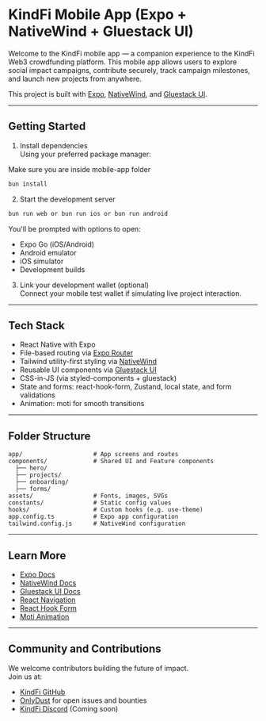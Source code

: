 # KindFi Mobile App (Expo + NativeWind + Gluestack UI)

Welcome to the KindFi mobile app — a companion experience to the KindFi Web3 crowdfunding platform. This mobile app allows users to explore social impact campaigns, contribute securely, track campaign milestones, and launch new projects from anywhere.

This project is built with [Expo](https://expo.dev), [NativeWind](https://www.nativewind.dev), and [Gluestack UI](https://gluestack.io).

---

## Getting Started

1. Install dependencies  
Using your preferred package manager:

Make sure you are inside mobile-app folder

```bash
bun install
```

2. Start the development server

```bash
bun run web or bun run ios or bun run android
```

You'll be prompted with options to open:
- Expo Go (iOS/Android)
- Android emulator
- iOS simulator
- Development builds

3. Link your development wallet (optional)  
Connect your mobile test wallet if simulating live project interaction.

---

## Tech Stack

- React Native with Expo
- File-based routing via [Expo Router](https://expo.github.io/router/)
- Tailwind utility-first styling via [NativeWind](https://www.nativewind.dev)
- Reusable UI components via [Gluestack UI](https://gluestack.io)
- CSS-in-JS (via styled-components + gluestack)
- State and forms: react-hook-form, Zustand, local state, and form validations
- Animation: moti for smooth transitions

---

## Folder Structure

```
app/                    # App screens and routes
components/             # Shared UI and Feature components
  ├── hero/
  ├── projects/
  ├── onboarding/
  ├── forms/
assets/                 # Fonts, images, SVGs
constants/              # Static config values
hooks/                  # Custom hooks (e.g. use-theme)
app.config.ts           # Expo app configuration
tailwind.config.js      # NativeWind configuration
```

---

## Learn More

- [Expo Docs](https://docs.expo.dev/)
- [NativeWind Docs](https://www.nativewind.dev/)
- [Gluestack UI Docs](https://gluestack.io/docs/)
- [React Navigation](https://reactnavigation.org/)
- [React Hook Form](https://react-hook-form.com/)
- [Moti Animation](https://moti.fyi/)

---

## Community and Contributions

We welcome contributors building the future of impact.  
Join us at:

- [KindFi GitHub](https://github.com/kindfi)  
- [OnlyDust](https://app.onlydust.com/) for open issues and bounties  
- [KindFi Discord](https://discord.gg/kindfi) (Coming soon)

